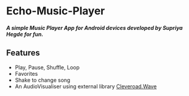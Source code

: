 # Echo-Music-Player
##### *A simple Music Player App for Android devices developed by Supriya Hegde for fun.*
## Features
* Play, Pause, Shuffle, Loop
* Favorites
* Shake to change song
* An AudioVisualiser using external library [ Cleveroad.Wave ](https://github.com/Cleveroad/WaveInApp)
